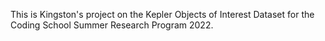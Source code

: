 This is Kingston's project on the Kepler Objects of Interest Dataset for the Coding School Summer Research Program 2022.

